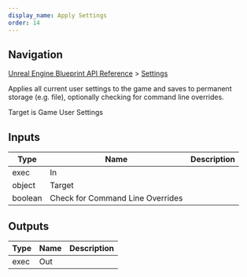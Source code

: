 ```yaml
---
display_name: Apply Settings
order: 14
---
```

## Navigation

[Unreal Engine Blueprint API Reference](https://dev.epicgames.com/documentation/en-us/unreal-engine/BlueprintAPI) > [Settings](https://dev.epicgames.com/documentation/en-us/unreal-engine/BlueprintAPI/Settings)

Applies all current user settings to the game and saves to permanent storage (e.g. file), optionally checking for command line overrides.

Target is Game User Settings

## Inputs

| Type | Name | Description |
| --- | --- | --- |
| exec | In |  |
| object | Target |  |
| boolean | Check for Command Line Overrides |  |

## Outputs

| Type | Name | Description |
| --- | --- | --- |
| exec | Out |  |
